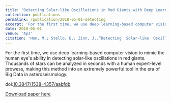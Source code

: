```yaml
---
title: "Detecting Solar-like Oscillations in Red Giants with Deep Learning"
collection: publications
permalink: /publication/2018-05-01-detecting
excerpt: 'For the first time, we use deep learning-based computer vision to mimic the human visual ability in detecting solar-like oscillations in images of red giants power spectra. Thousands of stars can be analyzed in seconds with a human expert-level ability, making this method into an extremely powerful tool in the era of Big Data in asteroseismology.'
date: 2018-05-01
venue: 'ApJ'
citation: 'Hon, M.; Stello, D.; Zinn, J..“Detecting  Solar-like  Oscillations  in  Red  Giants  with Deep Learning”2018, ApJ, 859, 64.'
---
```

For the first time, we use deep learning-based computer vision to mimic the human eye's ability in detecting solar-like oscillations in red giants. Thousands of stars can be analyzed in seconds with a human expert-level prowess, making this method into an extremely powerful tool in the era of Big Data in asteroseismology.

doi:[10.3847/1538-4357/aabfdb](https://arxiv.org/ct?url=https%3A%2F%2Fdx.doi.org%2F10.3847%2F1538-4357%2Faabfdb&v=957eed74)

[Download paper here](https://arxiv.org/pdf/1804.07495f)

